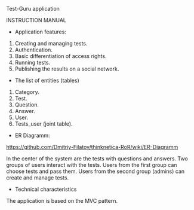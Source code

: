 
Test-Guru application

INSTRUCTION MANUAL

* Application features:

1. Сreating and managing tests.
2. Authentication.
3. Basic differentiation of access rights.
4. Running tests.
5. Publishing the results on a social network.

* The list of entities (tables)

1. Category.
2. Test.
3. Question.
4. Answer.
5. User.
6. Tests_user (joint table).

* ER Diagramm:

https://github.com/Dmitriy-Filatov/thinknetica-RoR/wiki/ER-Diagramm

In the center of the system are the tests with questions and answers.
Two groups of users interact with the tests.
Users from the first group can choose tests and pass them.
Users from the second group (admins) can create and manage tests.

* Technical characteristics

The application is based on the MVC pattern.
